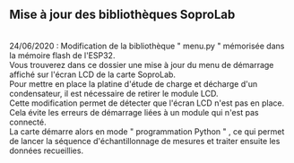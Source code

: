 ## Mise à jour des bibliothèques SoproLab
<br />
24/06/2020 : Modification de la bibliothèque " menu.py " mémorisée dans la mémoire flash de l'ESP32.
<br />
Vous trouverez dans ce dossier une mise à jour du menu de démarrage affiché sur l'écran LCD de la carte SoproLab.
<br />
Pour mettre en place la platine d'étude de charge et décharge d'un condensateur, il est nécessaire de retirer le module LCD.
<br /> Cette modification permet de détecter que l'écran LCD n'est pas en place. Cela évite les erreurs de démarrage liées à un module qui n'est pas connecté.<br />
La carte démarre alors en mode " programmation Python " , ce qui permet de lancer la séquence d'échantillonnage de mesures et traiter ensuite les données recueillies.
